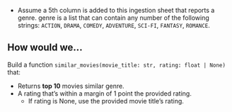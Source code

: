- Assume a 5th column is added to this ingestion sheet that reports a genre.
  genre is a list that can contain any number of the following strings:
  `ACTION`, `DRAMA`, `COMEDY`, `ADVENTURE`, `SCI-FI`, `FANTASY`, `ROMANCE`.

## **How would we...**

Build a function `similar_movies(movie_title: str, rating: float | None)` that:

- Returns **top 10** movies similar genre.
- A rating that’s within a margin of 1 point the provided rating.
  - If rating is None, use the provided movie title’s rating.
